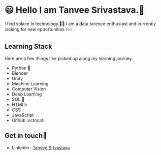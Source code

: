 # 😃 Hello I am Tanvee Srivastava.👋
I find solace in technology.💯:bow:
I am a data science enthusiast and currently looking for new opportunities.⚡📈
## Learning Stack
Here are a few things I've picked up along my learning journey.
- Python :snake:
- Blender
- Unity
- Machine Learning
- Computer Vision
- Deep Learning
- SQL 📄
- HTML5
- CSS
- JavaScript 
- Github :octocat:

## Get in touch📌
- Linkedin : [Tanvee Srivastava](https://www.linkedin.com/in/tanveesrivastava/) 
